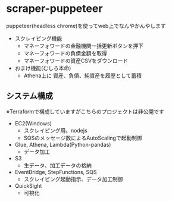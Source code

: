 # scraper-puppeteer
puppeteer(headless chrome)を使ってweb上でなんやかんやします

- スクレイピング機能
  - マネーフォワードの金融機関一括更新ボタンを押下
  - マネーフォワードの負債金額を取得
  - マネーフォワードの資産CSVをダウンロード
- おまけ機能(むしろ本命)
  - Athena上に 資産、負債、純資産を履歴として蓄積


## システム構成
※Terraformで構成していますがこちらのプロジェクトは非公開です

- EC2(Windows)
  - スクレイピング用。nodejs
  - SQSのメッセージ数によるAutoScalingで起動制御
- Glue, Athena, Lambda(Python-pandas)
  - データ加工
- S3
  - 生データ、加工データの格納
- EventBridge, StepFunctions, SQS
  - スクレイピング起動指示、データ加工制御
- QuickSight
  - 可視化
